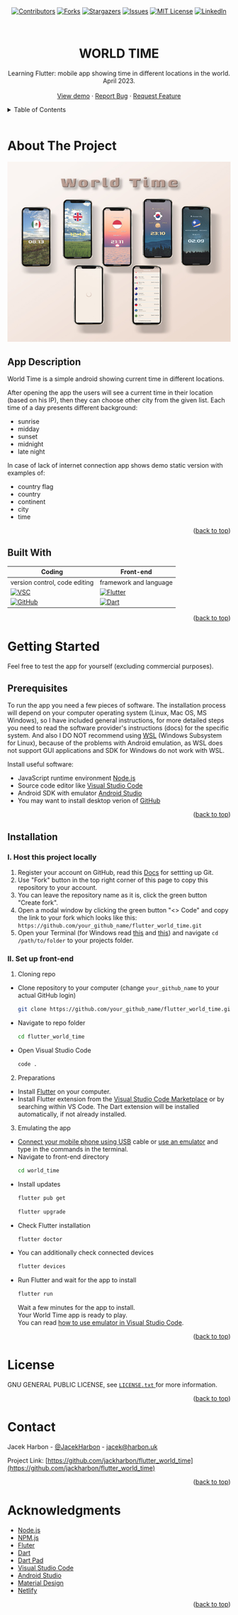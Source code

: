 <!-- The project app is called Wallkerrr. It is an app that makes walking more exciting by adding an rpg element to it.-->

<a name="readme-top"></a>

<br />
<div align="center">

[![Contributors][contributors-shield]][contributors-url]
[![Forks][forks-shield]][forks-url]
[![Stargazers][stars-shield]][stars-url]
[![Issues][issues-shield]][issues-url]
[![MIT License][license-shield]][license-url]
[![LinkedIn][linkedin-shield]][linkedin-url]

<!-- PROJECT LOGO -->
<br />

<h1 align="center">WORLD TIME</h1>

  <p align="center">
    Learning Flutter: mobile app showing time in different locations in the world.<br /> April 2023.
    <br />
    <br />
    <a href="https://flutter-world-time.netlify.app/">View demo</a>
    ·
    <a href="https://github.com/jackharbon/flutter_world_time/issues">Report Bug</a>
    ·
    <a href="https://github.com/jackharbon/flutter_world_time/issues">Request Feature</a>
  </p>
</div>
<!-- TABLE OF CONTENTS -->
<details>
  <summary>Table of Contents</summary>
  <ul>
    <li>
      <a href="#about-the-project">About The Project</a>
      <ul>
        <li><a href="#app-description">App Description</a></li>
        <li><a href="#built-with">Built With</a></li>
      </ul>
    </li>
    <li>
      <a href="#getting-started">Getting Started</a>
      <ul>
        <li><a href="#prerequisites">Prerequisites</a></li>
        <li><a href="#installation">Installation</a></li>
      </ul>
    </li>
    <li><a href="#license">License</a></li>
    <li><a href="#contact">Contact</a></li>
    <li><a href="#acknowledgments">Acknowledgments</a></li>
  </ul>
</details>
<br />

<!-- ABOUT THE PROJECT -->

# About The Project

<img src="world_time/project_screenshot.jpg" alt="screenshots">

## App Description

World Time is a simple android showing current time in different locations.

After opening the app the users will see a current time in their location (based on his IP), then they can choose other city from the given list. Each time of a day presents different background:

-  sunrise
-  midday
-  sunset
-  midnight
-  late night

In case of lack of internet connection app shows demo static version with examples of:

-  country flag
-  country
-  continent
-  city
-  time

<p align="right">(<a href="#readme-top">back to top</a>)</p>

## Built With

| Coding                                           | Front-end                              |
| ------------------------------------------------ | -------------------------------------- |
| version control, code editing                    | framework and language                 |
| [![VSC][visualstudiocode]][visualstudiocode-url] | [![Flutter][flutter.dev]][flutter-url] |
| [![GitHub][github.com]][github-url]              | [![Dart][dart.dev]][dart-url]          |

<p align="right">(<a href="#readme-top">back to top</a>)</p>

<!-- GETTING STARTED -->

# Getting Started

Feel free to test the app for yourself (excluding commercial purposes).

## Prerequisites

To run the app you need a few pieces of software. The installation process will depend on your computer operating system (Linux, Mac OS, MS Windows), so I have included general instructions, for more detailed steps you need to read the software provider's instructions (docs) for the specific system. And also I DO NOT recommend using [WSL](https://learn.microsoft.com/en-us/windows/wsl/about) (Windows Subsystem for Linux), because of the problems with Android emulation, as WSL does not support GUI applications and SDK for Windows do not work with WSL.

Install useful software:

-  JavaScript runtime environment [Node.js](https://nodejs.org/en/)
-  Source code editor like [Visual Studio Code](https://code.visualstudio.com/Download)
-  Android SDK with emulator [Android Studio](https://developer.android.com/studio#downloads)
-  You may want to install desktop verion of [GitHub](https://desktop.github.com/)

<p align="right">(<a href="#readme-top">back to top</a>)</p>

## Installation

### I. Host this project locally

1. Register your account on GitHub, read this [Docs](https://docs.github.com/en/get-started/quickstart/set-up-git) for settting up Git.
2. Use "Fork" button in the top right corner of this page to copy this repository to your account.
3. You can leave the repository name as it is, click the green button "Create fork".
4. Open a modal window by clicking the green button "<> Code" and copy the link to your fork which looks like this: `https://github.com/your_github_name/flutter_world_time.git`
5. Open your Terminal (for Windows read [this](https://github.com/microsoft/terminal) and [this](https://learn.microsoft.com/en-us/windows/terminal/)) and navigate `cd /path/to/folder` to your projects folder.

### II. Set up front-end

1. Cloning repo

-  Clone repository to your computer (change `your_github_name` to your actual GitHub login)
   ```sh
   git clone https://github.com/your_github_name/flutter_world_time.git
   ```
-  Navigate to repo folder
   ```sh
   cd flutter_world_time
   ```
-  Open Visual Studio Code

   ```sh
   code .
   ```

2. Preparations

-  Install [Flutter](https://docs.flutter.dev/get-started/install) on your computer.
-  Install Flutter extension from the [Visual Studio Code Marketplace](https://marketplace.visualstudio.com/items?itemName=Dart-Code.flutter) or by searching within VS Code. The Dart extension will be installed automatically, if not already installed.

3. Emulating the app

-  [Connect your mobile phone using USB](https://learn.microsoft.com/en-us/microsoft-edge/devtools-guide-chromium/remote-debugging/) cable or [use an emulator](https://www.geeksforgeeks.org/how-to-run-a-flutter-app-on-android-emulator/) and type in the commands in the terminal.
-  Navigate to front-end directory
   ```sh
   cd world_time
   ```
-  Install updates
   ```sh
   flutter pub get
   ```
   ```sh
   flutter upgrade
   ```
-  Check Flutter installation
   ```sh
   flutter doctor
   ```
-  You can additionally check connected devices
   ```sh
   flutter devices
   ```
-  Run Flutter and wait for the app to install
   ```sh
   flutter run
   ```
   Wait a few minutes for the app to install.<br />
   Your World Time app is ready to play.<br  />
   You can read [how to use emulator in Visual Studio Code](https://dev.to/dailydevtips1/running-a-flutter-app-on-ios-and-android-emulators-3h33).

<p align="right">(<a href="#readme-top">back to top</a>)</p>

<!-- LICENSE -->

# License

GNU GENERAL PUBLIC LICENSE, see <a href="https://github.com/jackharbon/flutter_world_time/blob/main/LICENSE">`LICENSE.txt` </a> for more information.

<p align="right">(<a href="#readme-top">back to top</a>)</p>

<!-- CONTACT -->

# Contact

Jacek Harbon - [@JacekHarbon](https://twitter.com/JacekHarbon) - jacek@harbon.uk

Project Link: [https://github.com/jackharbon/flutter_world_time](https://github.com/jackharbon/flutter_world_time)

<p align="right">(<a href="#readme-top">back to top</a>)</p>

<!-- ACKNOWLEDGMENTS -->

# Acknowledgments

-  [Node.js](https://nodejs.org/en/)
-  [NPM.js](https://www.npmjs.com/)
-  [Fluter](https://flutter.dev/)
-  [Dart](https://dart.dev/guides/language/language-tour)
-  [Dart Pad](https://www.dartpad.dev/?)
-  [Visual Studio Code](https://code.visualstudio.com/)
-  [Android Studio](https://developer.android.com/studio)
-  [Material Design](https://m3.material.io/)
-  [Netlify](https://app.netlify.com/signup/start)

<p align="right">(<a href="#readme-top">back to top</a>)</p>

<!-- MARKDOWN LINKS & IMAGES -->
<!-- https://www.markdownguide.org/basic-syntax/#reference-style-links -->

[contributors-shield]: https://img.shields.io/github/contributors/jackharbon/flutter_world_time.svg?style=for-the-badge
[contributors-url]: https://github.com/jackharbon/flutter_world_time/graphs/contributors
[forks-shield]: https://img.shields.io/github/forks/jackharbon/flutter_world_time.svg?style=for-the-badge
[forks-url]: https://github.com/jackharbon/flutter_world_time/network/members
[stars-shield]: https://img.shields.io/github/stars/jackharbon/flutter_world_time.svg?style=for-the-badge
[stars-url]: https://github.com/jackharbon/flutter_world_time/stargazers
[issues-shield]: https://img.shields.io/github/issues/jackharbon/flutter_world_time.svg?style=for-the-badge
[issues-url]: https://github.com/jackharbon/flutter_world_time/issues
[license-shield]: https://img.shields.io/github/license/jackharbon/flutter_world_time.svg?style=for-the-badge
[license-url]: https://github.com/jackharbon/flutter_world_time/blob/master/LICENSE.txt
[linkedin-shield]: https://img.shields.io/badge/-LinkedIn-black.svg?style=for-the-badge&logo=linkedin&colorB=555
[linkedin-url]: https://www.linkedin.com/in/jgharbon/
[product-screenshot]: images/screenshot.png
[github.com]: https://img.shields.io/badge/GitHub-000000?style=for-the-badge&logo=github&logoColor=white
[github-url]: https://github.com/
[flutter.dev]: https://img.shields.io/badge/flutter-1A1744?style=for-the-badge&logo=flutter&logoColor=45C9FA
[flutter-url]: https://flutter.dev
[dart.dev]: https://img.shields.io/badge/dart-838383?style=for-the-badge&logo=dart&logoColor=055A9D
[dart-url]: https://dart.dev
[nodejs.org]: https://img.shields.io/badge/node.js-7EBB00?style=for-the-badge&logo=nodedotjs&logoColor=313429
[nodejs-url]: https://nodejs.org/
[visualstudiocode]: https://img.shields.io/badge/visualstudio-3CA4EA?style=for-the-badge&logo=visualstudio&logoColor=white
[visualstudiocode-url]: https://code.visualstudio.com
